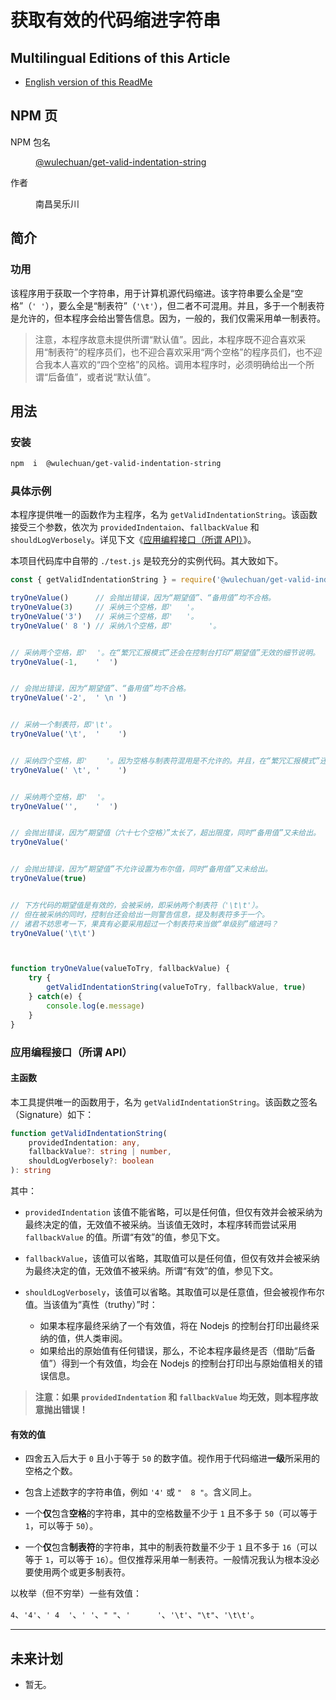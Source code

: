 # 获取有效的代码缩进字符串

<link rel="stylesheet" href="./node_modules/@wulechuan/css-stylus-markdown-themes/dist/css/wulechuan-styles-for-html-via-markdown--vscode.default.min.css">


## Multilingual Editions of this Article

- [English version of this ReadMe](./documents/ReadMe.en-US.md)




## NPM 页

<dl>
<dt>NPM 包名</dt>
<dd>

[@wulechuan/get-valid-indentation-string](https://www.npmjs.com/package/@wulechuan/get-valid-indentation-string)

</dd>
<dt>作者</dt>
<dd><p>南昌吴乐川</p></dd>
</dl>





## 简介

### 功用

该程序用于获取一个字符串，用于计算机源代码缩进。该字符串要么全是“空格”（`' '`），要么全是“制表符”（`'\t'`），但二者不可混用。并且，多于一个制表符是允许的，但本程序会给出警告信息。因为，一般的，我们仅需采用单一制表符。

> 注意，本程序故意未提供所谓“默认值”。因此，本程序既不迎合喜欢采用“制表符”的程序员们，也不迎合喜欢采用“两个空格”的程序员们，也不迎合我本人喜欢的“四个空格”的风格。调用本程序时，必须明确给出一个所谓“后备值”，或者说“默认值”。



## 用法

### 安装

```sh
npm  i  @wulechuan/get-valid-indentation-string
```


### 具体示例

本程序提供唯一的函数作为主程序，名为 `getValidIndentationString`。该函数接受三个参数，依次为 `providedIndentaion`、`fallbackValue` 和 `shouldLogVerbosely`。详见下文《[应用编程接口（所谓 API）](#%E5%BA%94%E7%94%A8%E7%BC%96%E7%A8%8B%E6%8E%A5%E5%8F%A3%EF%BC%88%E6%89%80%E8%B0%93-api%EF%BC%89)》。

本项目代码库中自带的 `./test.js` 是较充分的实例代码。其大致如下。

```js
const { getValidIndentationString } = require('@wulechuan/get-valid-indentation-string')

tryOneValue()      // 会抛出错误，因为“期望值”、“备用值”均不合格。
tryOneValue(3)     // 采纳三个空格，即'   '。
tryOneValue('3')   // 采纳三个空格，即'   '。
tryOneValue(' 8 ') // 采纳八个空格，即'        '。


// 采纳两个空格，即'  '。在“繁冗汇报模式”还会在控制台打印“期望值”无效的细节说明。
tryOneValue(-1,    '  ')


// 会抛出错误，因为“期望值”、“备用值”均不合格。
tryOneValue('-2',  ' \n ')


// 采纳一个制表符，即'\t'。
tryOneValue('\t',  '    ')


// 采纳四个空格，即'    '。因为空格与制表符混用是不允许的。并且，在“繁冗汇报模式”还会在控制台打印“期望值”无效的细节说明。
tryOneValue(' \t', '    ')


// 采纳两个空格，即'  '。
tryOneValue('',    '  ')


// 会抛出错误，因为“期望值（六十七个空格）”太长了，超出限度，同时“备用值”又未给出。
tryOneValue('                                                                   ')


// 会抛出错误，因为“期望值”不允许设置为布尔值，同时“备用值”又未给出。
tryOneValue(true)


// 下方代码的期望值是有效的，会被采纳，即采纳两个制表符（'\t\t'）。
// 但在被采纳的同时，控制台还会给出一则警告信息，提及制表符多于一个。
// 诸君不妨思考一下，果真有必要采用超过一个制表符来当做“单级别”缩进吗？
tryOneValue('\t\t')



function tryOneValue(valueToTry, fallbackValue) {
    try {
        getValidIndentationString(valueToTry, fallbackValue, true)
    } catch(e) {
        console.log(e.message)
    }
}
```


### 应用编程接口（所谓 API）

#### 主函数

本工具提供唯一的函数用于，名为 `getValidIndentationString`。该函数之签名（Signature）如下：

```ts
function getValidIndentationString(
    providedIndentation: any,
    fallbackValue?: string | number,
    shouldLogVerbosely?: boolean
): string
```


其中：

-   `providedIndentation` 该值不能省略，可以是任何值，但仅有效并会被采纳为最终决定的值，无效值不被采纳。当该值无效时，本程序转而尝试采用 `fallbackValue` 的值。所谓“有效”的值，参见下文。


-   `fallbackValue`，该值可以省略，其取值可以是任何值，但仅有效并会被采纳为最终决定的值，无效值不被采纳。所谓“有效”的值，参见下文。


-   `shouldLogVerbosely`，该值可以省略。其取值可以是任意值，但会被视作布尔值。当该值为“真性（truthy）”时：

    -   如果本程序最终采纳了一个有效值，将在 Nodejs 的控制台打印出最终采纳的值，供人类审阅。
    -   如果给出的原始值有任何错误，那么，不论本程序最终是否（借助“后备值”）得到一个有效值，均会在 Nodejs 的控制台打印出与原始值相关的错误信息。


> **注意：如果 `providedIndentation`  和 `fallbackValue` 均无效，则本程序故意抛出错误！**



#### 有效的值

-   四舍五入后大于 `0` 且小于等于 `50` 的数字值。视作用于代码缩进**一级**所采用的空格之个数。

-   包含上述数字的字符串值，例如 `'4'` 或 `"  8 "`。含义同上。

-   一个**仅**包含**空格**的字符串，其中的空格数量不少于 `1` 且不多于 `50`（可以等于 `1`，可以等于 `50`）。

-   一个**仅**包含**制表符**的字符串，其中的制表符数量不少于 `1` 且不多于 `16`（可以等于 `1`，可以等于 `16`）。但仅推荐采用单一制表符。一般情况我认为根本没必要使用两个或更多制表符。


以枚举（但不穷举）一些有效值：

`4`、`'4'`、`' 4  '`、`' '`、`" "`、`'      '`、`'\t'`、`"\t"`、`'\t\t'`。


---

## 未来计划

-   暂无。



